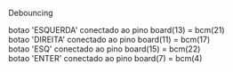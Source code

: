 Debouncing  
  
botao 'ESQUERDA' conectado ao pino board(13) = bcm(21)  
botao 'DIREITA' conectado ao pino board(11) = bcm(17)  
botao 'ESQ' conectado ao pino board(15) = bcm(22)  
botao 'ENTER' conectado ao pino board(7) = bcm(4)  
